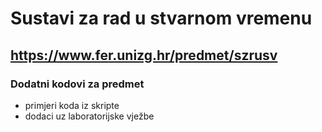 # Sustavi za rad u stvarnom vremenu
## https://www.fer.unizg.hr/predmet/szrusv
### Dodatni kodovi za predmet

- primjeri koda iz skripte
- dodaci uz laboratorijske vježbe
